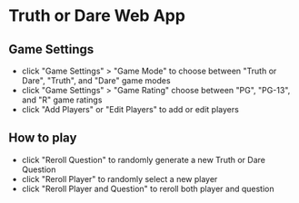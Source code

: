 # Truth or Dare Web App

## Game Settings

- click "Game Settings" > "Game Mode" to choose between "Truth or Dare", "Truth", and "Dare" game modes
- click "Game Settings" > "Game Rating" choose between "PG", "PG-13", and "R" game ratings
- click "Add Players" or "Edit Players" to add or edit players

## How to play

- click "Reroll Question" to randomly generate a new Truth or Dare Question
- click "Reroll Player" to randomly select a new player
- click "Reroll Player and Question" to reroll both player and question
